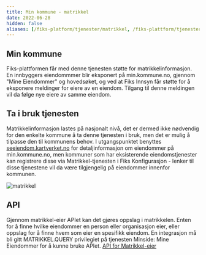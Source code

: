 ```yaml
---
title: Min kommune - matrikkel
date: 2022-06-28
hidden: false
aliases: [/fiks-platform/tjenester/matrikkel, /fiks-plattform/tjenester/matrikkel, /fiks-plattform/tjenester/minside/matrikkel/, /fiks-plattform/tjenester/minkommune/matrikkel]
---
```


## Min kommune

Fiks-plattformen får med denne tjenesten støtte for matrikkelinformasjon. En innbyggers eiendommmer blir eksponert på min.kommune.no, gjennom "Mine Eiendommer" og hovedsøket, og ved at Fiks Innsyn får støtte for å eksponere meldinger for eiere av en eiendom. Tilgang til denne meldingen vil da følge nye eiere av samme eiendom.

## Ta i bruk tjenesten
Matrikkelinformasjon lastes på nasjonalt nivå, det er dermed ikke nødvendig for den enkelte kommune å ta denne tjenesten i bruk, men det er mulig å tilpasse den til kommunens behov. I utgangspunktet benyttes  [seeiendom.kartverket.no](https://seeiendom.kartverket.no) for detaljinformasjon om eiendommer på min.kommune.no, men kommuner som har eksisterende eiendomstjenester kan registrere disse via Matrikkel-tjenesten i Fiks Konfigurasjon - lenker til disse tjenestene vil da være tilgjengelig på eiendommer innenfor kommunen.

![matrikkel](/images/matrikkel.png "Matrikkel")

## API
Gjennom matrikkel-eier APIet kan det gjøres oppslag i matrikkelen. Enten for å finne hvilke eiendommer en person eller organisasjon eier, eller oppslag for å finne hvem som eier en spesifikk eiendom. En integrasjon må bli gitt MATRIKKEL.QUERY privilegiet på tjenesten Minside: Mine Eiendommer for å kunne bruke APIet.
 [API for Matrikkel-eier](https://editor.swagger.io/?url=https://developers.fiks.ks.no/api/matrikkel-eier-oppslag-api-v1.json)
